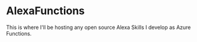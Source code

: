 # AlexaFunctions 
This is where I'll be hosting any open source Alexa Skills I develop as Azure Functions. 

